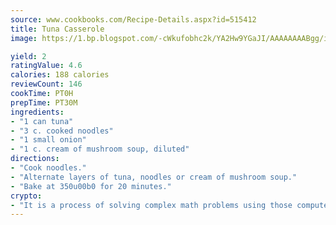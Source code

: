 ```yaml
---
source: www.cookbooks.com/Recipe-Details.aspx?id=515412
title: Tuna Casserole
image: https://1.bp.blogspot.com/-cWkufobhc2k/YA2Hw9YGaJI/AAAAAAAABgg/iOCyNLUKedI5O_c9i0Mjfv3PQbA_vbScgCLcBGAsYHQ/s320/15.png

yield: 2
ratingValue: 4.6
calories: 188 calories
reviewCount: 146
cookTime: PT0H
prepTime: PT30M
ingredients:
- "1 can tuna"
- "3 c. cooked noodles"
- "1 small onion"
- "1 c. cream of mushroom soup, diluted"
directions:
- "Cook noodles."
- "Alternate layers of tuna, noodles or cream of mushroom soup."
- "Bake at 350u00b0 for 20 minutes."
crypto:
- "It is a process of solving complex math problems using those computers which run bitcoin software."
---
```

